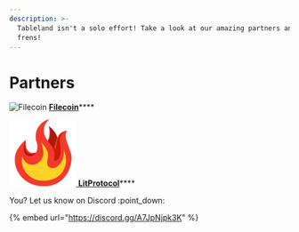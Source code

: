 ```yaml
---
description: >-
  Tableland isn't a solo effort! Take a look at our amazing partners and web3
  frens!
---
```


# Partners

![Filecoin](https://filecoin.io/images/filecoin-logo.svg) [**Filecoin**](https://filecoin.io)****

****![](<../../.gitbook/assets/image (2).png>)****[ **LitProtocol**](https://litprotocol.com)****

You? Let us know on Discord :point\_down:

{% embed url="https://discord.gg/A7JpNjpk3K" %}
